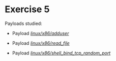 # Exercise 5

Payloads studied:

- Payload [*linux/x86/adduser*](https://github.com/ricardojoserf/slae/tree/master/ex5/1_adduser)

- Payload [*linux/x86/read_file*](https://github.com/ricardojoserf/slae/tree/master/ex5/2_readfile)

- Payload [*linux/x86/shell_bind_tcp_random_port*](https://github.com/ricardojoserf/slae/tree/master/ex5/3_bindrandomport)
